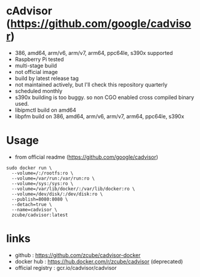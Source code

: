 # cAdvisor (https://github.com/google/cadvisor)

* 386, amd64, arm/v6, arm/v7, arm64, ppc64le, s390x supported
* Raspberry Pi tested
* multi-stage build
* not official image
* build by latest release tag
* not maintained actively, but I'll check this repository quarterly
* scheduled monthly
* s390x building is too buggy. so non CGO enabled cross compiled binary used.
* libipmctl build on amd64
* libpfm build on 386, amd64, arm/v6, arm/v7, arm64, ppc64le, s390x

# Usage

* from official readme (https://github.com/google/cadvisor)
```
sudo docker run \
  --volume=/:/rootfs:ro \
  --volume=/var/run:/var/run:ro \
  --volume=/sys:/sys:ro \
  --volume=/var/lib/docker/:/var/lib/docker:ro \
  --volume=/dev/disk/:/dev/disk:ro \
  --publish=8080:8080 \
  --detach=true \
  --name=cadvisor \
  zcube/cadvisor:latest
```

# links
* github : https://github.com/zcube/cadvisor-docker
* docker hub : https://hub.docker.com/r/zcube/cadvisor (deprecated)
* official registry : gcr.io/cadvisor/cadvisor
